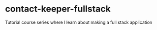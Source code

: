 # contact-keeper-fullstack
Tutorial course series where I learn about making a full stack application 
